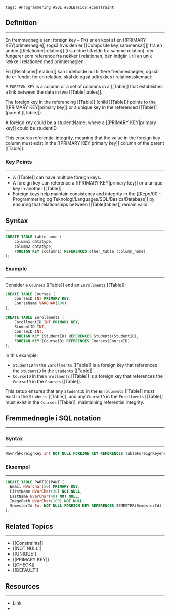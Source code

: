 	tags: #Programmering #SQL #SQLBasics #Constraint

## Definition 
---
En fremmednøgle (en: foreign key – FK) er en kopi af en [[PRIMARY KEY|primærnøgle]] (også hvis den er [[Composite key|sammensat]]) fra en anden [[Relationer|relation]] (i sjældne tilfælde fra samme relation), der fungerer som reference fra rækker i relationen, den indgår i, til en unik række i relationen med primærnøglen.

En [[Relationer|relation]] kan indeholde nul til flere fremmednøgler, og når de er fundet for en relation, skal de også udtrykkes i relationsskemaet:

A `FOREIGN KEY` is a column or a set of columns in a [[Table]] that establishes a link between the data in two [[Table|tables]]. 

The foreign key in the referencing [[Table]] (child [[Table]]) points to the [[PRIMARY KEY|primary key]] or a unique key in the referenced [[Table]] (parent [[Table]]). 

A foreign key could be a studentName, where a [[PRIMARY KEY|primary key]] could be studentID

This ensures referential integrity, meaning that the value in the foreign key column must exist in the  [[PRIMARY KEY|primary key]] column of the parent [[Table]].

### Key Points
---
- A [[Table]] can have multiple foreign keys.
- A foreign key can reference a [[PRIMARY KEY|primary key]] or a unique key in another [[Table]].
- Foreign keys help maintain consistency and integrity in the [[Repo/00 - Programmering og Teknologi/Languages/SQL/Basics/Database]] by ensuring that relationships between [[Table|tables]] remain valid.
## Syntax
---
```sql
CREATE TABLE table_name (
    column1 datatype,
    column2 datatype,
    FOREIGN KEY (column1) REFERENCES other_table (column_name)
);
```
### Example
---
Consider a `Courses` [[Table]] and an `Enrollments` [[Table]]:
```sql
CREATE TABLE Courses (
    CourseID INT PRIMARY KEY,
    CourseName VARCHAR(100)
);

CREATE TABLE Enrollments (
    EnrollmentID INT PRIMARY KEY,
    StudentID INT,
    CourseID INT,
    FOREIGN KEY (StudentID) REFERENCES Students(StudentID),
    FOREIGN KEY (CourseID) REFERENCES Courses(CourseID)
);
```

In this example:

- `StudentID` in the `Enrollments` [[Table]] is a foreign key that references the `StudentID` in the `Students` [[Table]].
- `CourseID` in the `Enrollments` [[Table]] is a foreign key that references the `CourseID` in the `Courses` [[Table]].

This setup ensures that any `StudentID` in the `Enrollments` [[Table]] must exist in the `Students` [[Table]], and any `CourseID` in the `Enrollments` [[Table]] must exist in the `Courses` [[Table]], maintaining referential integrity.


## Fremmednøgle i SQL notation
---
### Syntax
---

```SQL
NavnPåForeignKey Int NOT NULL FOREIGN KEY REFERENCES TableForeignKeyenKommerFra(PrimærNøgleenFraDetTable)
```

### Eksempel
---
```SQL
CREATE TABLE PARTICIPANT (
  Email NVarChar(50) PRIMARY KEY,
  FirstName NVarChar(30) NOT NULL,
  LastName NVarChar(40) NOT NULL,
  ImagePath NVarChar(100) NOT NULL,
  SemesterId Int NOT NULL FOREIGN KEY REFERENCES SEMESTER(SemesterId)
);

```


## Related Topics
---
- [[Constraints]]
- [[NOT NULL]]
- [[UNIQUE]]
- [[PRIMARY KEY]]
- [[CHECK]]
- [[DEFAULT]]

## Resources
---
- Link
- 